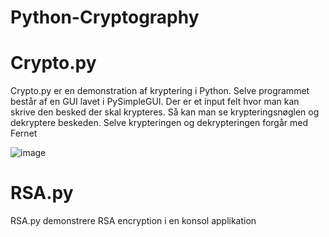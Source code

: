 # Python-Cryptography

# Crypto.py
Crypto.py er en demonstration af kryptering i Python. 
Selve programmet består af en GUI lavet i PySimpleGUI. Der er et input felt hvor man kan skrive den besked der skal krypteres. Så kan man se krypteringsnøglen og dekryptere beskeden. Selve krypteringen og dekrypteringen forgår med Fernet

![image](https://user-images.githubusercontent.com/42538572/152114028-aa75f3b6-9f74-4625-81e9-9d8d9baf633e.png)

# RSA.py
RSA.py demonstrere RSA encryption i en konsol applikation
